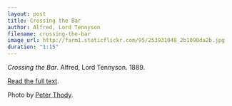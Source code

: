 ```yaml
---
layout: post
title: Crossing the Bar
author: Alfred, Lord Tennyson
filename: crossing-the-bar
image_url: http://farm1.staticflickr.com/95/253931048_2b1090da2b.jpg
duration: "1:15"
---
```


_Crossing the Bar_.  Alfred, Lord Tennyson.  1889.

[Read the full text](http://www.bartleby.com/42/650.html).

Photo by [Peter Thody](http://www.flickr.com/photos/vambo25/253931048/).
